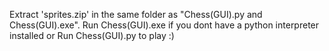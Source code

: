 Extract 'sprites.zip' in the same folder as "Chess(GUI).py and Chess(GUI).exe". 
Run Chess(GUI).exe if you dont have a python interpreter installed or Run Chess(GUI).py to play :)


